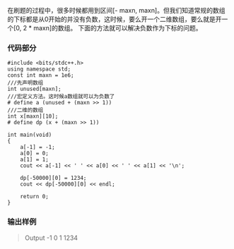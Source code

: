 

在刷题的过程中，很多时候都用到区间[- maxn, maxn]。但我们知道常规的数组的下标都是从0开始的并没有负数，这时候，要么开一个二维数组，要么就是开一个[0, 2 * maxn]的数组。
下面的方法就可以解决负数作为下标的问题。

### 代码部分 ###

```
#include <bits/stdc++.h>
using namespace std;
const int maxn = 1e6;
///先声明数组
int unused[maxn];
///宏定义方法。这时候a数组就可以为负数了
# define a (unused + (maxn >> 1))
///二维的数组
int x[maxn][10];
# define dp (x + (maxn >> 1))
 
int main(void)
{
    a[-1] = -1;
    a[0] = 0;
    a[1] = 1;
    cout << a[-1] << ' ' << a[0] << ' ' << a[1] << '\n';
 
    dp[-50000][0] = 1234;
    cout << dp[-50000][0] << endl;
 
    return 0;
}
```

### 输出样例 ###
>Output
>-1 0 1
>1234
